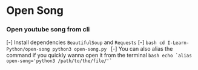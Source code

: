 # Open Song
### Open youtube song from cli
[-] Install dependencies `BeautifulSoup` and `Requests`
[-] ```bash
    cd I-Learn-Python/open-song
    python3 open-song.py
    ```
[-] You can also alias the command if you quickly wanna open it from the terminal
    ``` bash
    echo `alias open-song='python3 /path/to/the/file/'`
    ```
